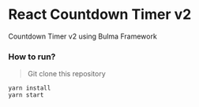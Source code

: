 # React Countdown Timer v2

Countdown Timer v2 using Bulma Framework

### How to run?

> Git clone this repository

```
yarn install
yarn start
```
